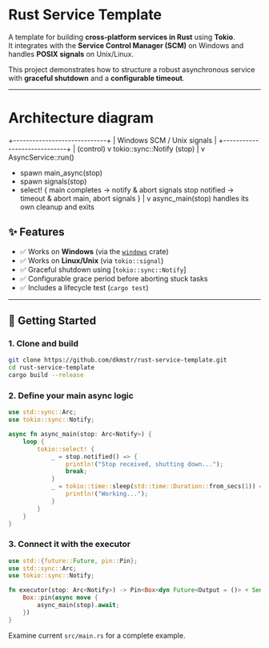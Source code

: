 # Rust Service Template

A template for building **cross‑platform services in Rust** using **Tokio**.  
It integrates with the **Service Control Manager (SCM)** on Windows and handles **POSIX signals** on Unix/Linux.  

This project demonstrates how to structure a robust asynchronous service with **graceful shutdown** and a **configurable timeout**.

---

# Architecture diagram

+-----------------------------+
|  Windows SCM / Unix signals |
+-----------------------------+
           | (control)
           v
   tokio::sync::Notify (stop)
           |
           v
   AsyncService::run()
   - spawn main_async(stop)
   - spawn signals(stop)
   - select! {
       main completes  -> notify & abort signals
       stop notified   -> timeout & abort main, abort signals
     }
           |
           v
   async_main(stop) handles its own cleanup and exits

## ✨ Features

- ✅ Works on **Windows** (via the [`windows`](https://crates.io/crates/windows) crate)  
- ✅ Works on **Linux/Unix** (via `tokio::signal`)  
- ✅ Graceful shutdown using [`tokio::sync::Notify`]  
- ✅ Configurable grace period before aborting stuck tasks  
- ✅ Includes a lifecycle test (`cargo test`)  

---

## 🚀 Getting Started

### 1. Clone and build
```bash
git clone https://github.com/dkmstr/rust-service-template.git
cd rust-service-template
cargo build --release
```

### 2. Define your main async logic
```rust
use std::sync::Arc;
use tokio::sync::Notify;

async fn async_main(stop: Arc<Notify>) {
    loop {
        tokio::select! {
            _ = stop.notified() => {
                println!("Stop received, shutting down...");
                break;
            }
            _ = tokio::time::sleep(std::time::Duration::from_secs(1)) => {
                println!("Working...");
            }
        }
    }
}
```

### 3. Connect it with the executor
```rust
use std::{future::Future, pin::Pin};
use std::sync::Arc;
use tokio::sync::Notify;

fn executor(stop: Arc<Notify>) -> Pin<Box<dyn Future<Output = ()> + Send>> {
    Box::pin(async move {
        async_main(stop).await;
    })
}
```

Examine current `src/main.rs` for a complete example.